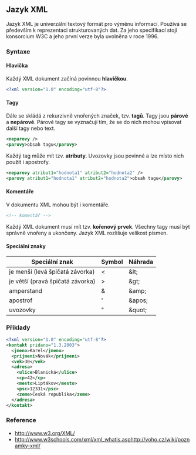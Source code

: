 ## Jazyk XML

Jazyk XML je univerzální textový formát pro výměnu informací. Používá se především k reprezentaci strukturovaných dat. Za jeho specifikací stojí konsorcium W3C a jeho první verze byla uvolněna v roce 1996. 

### Syntaxe

#### Hlavička

Každý XML dokument začíná povinnou **hlavičkou**.

```xml
<?xml version="1.0" encoding="utf-8"?>
```

#### Tagy

Dále se skládá z rekurzivně vnořených značek, tzv. **tagů**. Tagy jsou **párové** a **nepárové**. Párové tagy se vyznačují tím, že se do nich mohou vpisovat další tagy nebo text.

```xml
<neparovy />
<parovy>obsah tagu</parovy>
```

Každý tag může mít tzv. **atributy**. Uvozovky jsou povinné a lze místo nich použít i apostrofy.

```xml
<neparovy atribut1="hodnota1" atribut2="hodnota2" />
<parovy atribut1="hodnota1" atribut2="hodnota2">obsah tagu</parovy>
```

#### Komentáře

V dokumentu XML mohou být i komentáře.

```xml
<!-- komentář -->
```

Každý XML dokument musí mít tzv. **kořenový prvek**. Všechny tagy musí být správně vnořeny a ukončeny. Jazyk XML rozlišuje velikost písmen.

#### Speciální znaky

| Speciální znak | Symbol | Náhrada
|---|---|---
| je menší (levá špičatá závorka) | < | &amp;lt; 
| je větší (pravá špičatá závorka) | > | &amp;gt;  
| amperstand | & | &amp;amp;
| apostrof | ' | &amp;apos;
| uvozovky | &quot; | &amp;quot;

### Příklady

```xml
<?xml version="1.0" encoding="utf-8"?>
<kontakt pridano="1.3.2003">
  <jmeno>Karel</jmeno>
  <prijmeni>Novák</prijmeni>
  <vek>30</vek>
  <adresa>
    <ulice>Blanická</ulice>
    <cp>42</cp>
    <mesto>Liptákov</mesto>
    <psc>12331</psc>
    <zeme>Česká republika</zeme>
  </adresa>
</kontakt>
```

### Reference

- http://www.w3.org/XML/
- http://www.w3schools.com/xml/xml_whatis.asphttp://voho.cz/wiki/poznamky-xml/